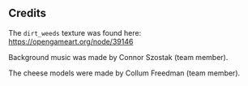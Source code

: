 ## Credits

The `dirt_weeds` texture was found here: https://opengameart.org/node/39146

Background music was made by Connor Szostak (team member).

The cheese models were made by Collum Freedman (team member).
